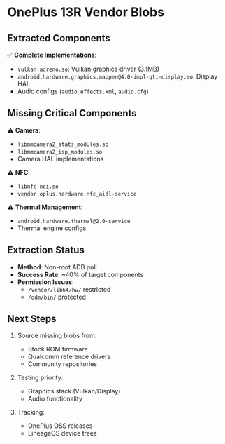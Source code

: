 # OnePlus 13R Vendor Blobs

## Extracted Components
✅ **Complete Implementations**:
- `vulkan.adreno.so`: Vulkan graphics driver (3.1MB)
- `android.hardware.graphics.mapper@4.0-impl-qti-display.so`: Display HAL
- Audio configs (`audio_effects.xml`, `audio.cfg`)

## Missing Critical Components
⚠️ **Camera**:
- `libmmcamera2_stats_modules.so`
- `libmmcamera2_isp_modules.so`
- Camera HAL implementations

⚠️ **NFC**:
- `libnfc-nci.so`
- `vendor.oplus.hardware.nfc_aidl-service`

⚠️ **Thermal Management**:
- `android.hardware.thermal@2.0-service`
- Thermal engine configs

## Extraction Status
- **Method**: Non-root ADB pull
- **Success Rate**: ~40% of target components
- **Permission Issues**:
  - `/vendor/lib64/hw/` restricted
  - `/odm/bin/` protected

## Next Steps
1. Source missing blobs from:
   - Stock ROM firmware
   - Qualcomm reference drivers
   - Community repositories

2. Testing priority:
   - Graphics stack (Vulkan/Display)
   - Audio functionality

3. Tracking:
   - OnePlus OSS releases
   - LineageOS device trees
